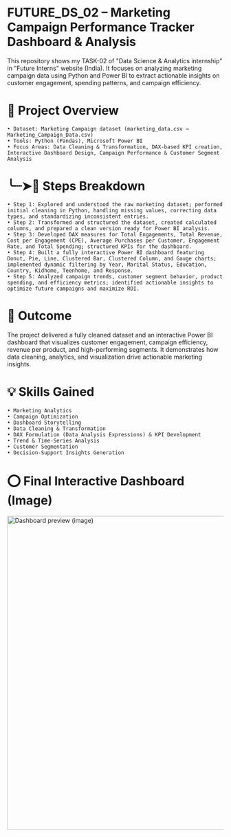 # FUTURE_DS_02 – Marketing Campaign Performance Tracker Dashboard & Analysis 

This repository shows my TASK-02 of "Data Science & Analytics internship" in "Future Interns" website (India). It focuses on analyzing marketing campaign data using Python and Power BI to extract actionable insights on customer engagement, spending patterns, and campaign efficiency.

# 📇 Project Overview

    • Dataset: Marketing Campaign dataset (marketing_data.csv → Marketing_Campaign_Data.csv)
    • Tools: Python (Pandas), Microsoft Power BI
    • Focus Areas: Data Cleaning & Transformation, DAX-based KPI creation, Interactive Dashboard Design, Campaign Performance & Customer Segment Analysis

# ╰┈➤📝 Steps Breakdown

    • Step 1: Explored and understood the raw marketing dataset; performed initial cleaning in Python, handling missing values, correcting data types, and standardizing inconsistent entries.
    • Step 2: Transformed and structured the dataset, created calculated columns, and prepared a clean version ready for Power BI analysis.
    • Step 3: Developed DAX measures for Total Engagements, Total Revenue, Cost per Engagement (CPE), Average Purchases per Customer, Engagement Rate, and Total Spending; structured KPIs for the dashboard.
    • Step 4: Built a fully interactive Power BI dashboard featuring Donut, Pie, Line, Clustered Bar, Clustered Column, and Gauge charts; implemented dynamic filtering by Year, Marital Status, Education, Country, Kidhome, Teenhome, and Response.
    • Step 5: Analyzed campaign trends, customer segment behavior, product spending, and efficiency metrics; identified actionable insights to optimize future campaigns and maximize ROI.

# 🎯 Outcome

The project delivered a fully cleaned dataset and an interactive Power BI dashboard that visualizes customer engagement, campaign efficiency, revenue per product, and high-performing segments. It demonstrates how data cleaning, analytics, and visualization drive actionable marketing insights.

# 💡 Skills Gained

    • Marketing Analytics
    • Campaign Optimization
    • Dashboard Storytelling
    • Data Cleaning & Transformation
    • DAX Formulation (Data Analysis Expressions) & KPI Development
    • Trend & Time-Series Analysis
    • Customer Segmentation  
    • Decision-Support Insights Generation

# ⭕ Final Interactive Dashboard (Image)
<img width="1353" height="731" alt="Dashboard preview (image)" src="https://github.com/user-attachments/assets/97f546a5-6ba5-4840-885e-653a9191164f" />


